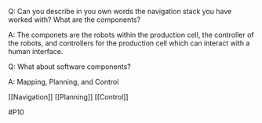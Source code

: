 Q: Can you describe in you own words the navigation stack you have worked with? What are the components?

A: The componets are the robots within the production cell, the controller of the robots, and controllers for the production cell which can interact with a human interface.

Q: What about software components?

A: Mapping, Planning, and Control

[[Navigation]]
[[Planning]]
[[Control]]

#P10 